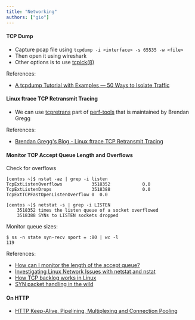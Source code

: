 ```yaml
---
title: "Networking"
authors: ["gio"]
---
```


#### TCP Dump

- Capture pcap file using `tcpdump -i <interface> -s 65535 -w <file>`
- Then open it using wireshark
- Other options is to use [tcpick(8)](https://linux.die.net/man/8/tcpick)

References:
- [A tcpdump Tutorial with Examples — 50 Ways to Isolate Traffic](https://danielmiessler.com/study/tcpdump/)

#### Linux ftrace TCP Retransmit Tracing

- We can use [tcpretrans](https://github.com/brendangregg/perf-tools/blob/master/net/tcpretrans) part of [perf-tools](https://github.com/brendangregg/perf-tools) that is maintained by Brendan Gregg

References:
- [Brendan Gregg's Blog - Linux ftrace TCP Retransmit Tracing](https://www.brendangregg.com/blog/2014-09-06/linux-ftrace-tcp-retransmit-tracing.html)

#### Monitor TCP Accept Queue Length and Overflows

Check for overflows

```
[centos ~]$ nstat -az | grep -i listen
TcpExtListenOverflows           3518352            0.0
TcpExtListenDrops               3518388            0.0
TcpExtTCPFastOpenListenOverflow 0  0.0

[centos ~]$ netstat -s | grep -i LISTEN
    3518352 times the listen queue of a socket overflowed
    3518388 SYNs to LISTEN sockets dropped
```

Monitor queue sizes:

```
$ ss -n state syn-recv sport = :80 | wc -l
119
```

References:
- [How can I monitor the length of the accept queue?](https://unix.stackexchange.com/questions/328746/how-can-i-monitor-the-length-of-the-accept-queue)
- [Investigating Linux Network Issues with netstat and nstat](https://perfchron.com/2015/12/26/investigating-linux-network-issues-with-netstat-and-nstat/)
- [How TCP backlog works in Linux](http://veithen.io/2014/01/01/how-tcp-backlog-works-in-linux.html)
- [SYN packet handling in the wild](https://blog.cloudflare.com/syn-packet-handling-in-the-wild/)

#### On HTTP

- [HTTP Keep-Alive, Pipelining, Multiplexing and Connection Pooling](https://www.haproxy.com/blog/http-keep-alive-pipelining-multiplexing-and-connection-pooling/)
